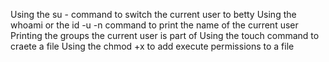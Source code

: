 Using the su - command to switch the current user to betty
Using the whoami or the id -u -n command to print the name of the current user
Printing the groups the current user is part of
Using the touch command to craete a file
Using the chmod +x to add execute permissions to a file
